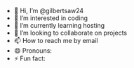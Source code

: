 - 👋 Hi, I’m @gilbertsaw24
- 👀 I’m interested in coding
- 🌱 I’m currently learning hosting
- 💞️ I’m looking to collaborate on projects
- 📫 How to reach me by email
- 😄 Pronouns: 
- ⚡ Fun fact: 

<!---
gilbertsaw24/gilbertsaw24 is a ✨ special ✨ repository because its `README.md` (this file) appears on your GitHub profile.
You can click the Preview link to take a look at your changes.
--->
